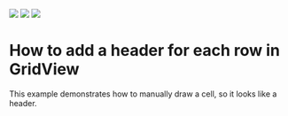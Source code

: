 <!-- default badges list -->
![](https://img.shields.io/endpoint?url=https://codecentral.devexpress.com/api/v1/VersionRange/128625177/10.1.4%2B)
[![](https://img.shields.io/badge/Open_in_DevExpress_Support_Center-FF7200?style=flat-square&logo=DevExpress&logoColor=white)](https://supportcenter.devexpress.com/ticket/details/E2790)
[![](https://img.shields.io/badge/📖_How_to_use_DevExpress_Examples-e9f6fc?style=flat-square)](https://docs.devexpress.com/GeneralInformation/403183)
<!-- default badges end -->
# How to add a header for each row in GridView


<p>This example demonstrates how to manually draw a cell, so it looks like a header.</p>

<br/>


